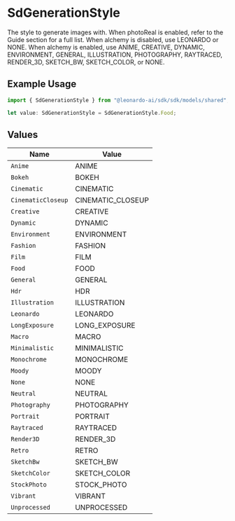 # SdGenerationStyle

The style to generate images with. When photoReal is enabled, refer to the Guide section for a full list. When alchemy is disabled, use LEONARDO or NONE. When alchemy is enabled, use ANIME, CREATIVE, DYNAMIC, ENVIRONMENT, GENERAL, ILLUSTRATION, PHOTOGRAPHY, RAYTRACED, RENDER_3D, SKETCH_BW, SKETCH_COLOR, or NONE.

## Example Usage

```typescript
import { SdGenerationStyle } from "@leonardo-ai/sdk/sdk/models/shared";

let value: SdGenerationStyle = SdGenerationStyle.Food;
```

## Values

| Name               | Value              |
| ------------------ | ------------------ |
| `Anime`            | ANIME              |
| `Bokeh`            | BOKEH              |
| `Cinematic`        | CINEMATIC          |
| `CinematicCloseup` | CINEMATIC_CLOSEUP  |
| `Creative`         | CREATIVE           |
| `Dynamic`          | DYNAMIC            |
| `Environment`      | ENVIRONMENT        |
| `Fashion`          | FASHION            |
| `Film`             | FILM               |
| `Food`             | FOOD               |
| `General`          | GENERAL            |
| `Hdr`              | HDR                |
| `Illustration`     | ILLUSTRATION       |
| `Leonardo`         | LEONARDO           |
| `LongExposure`     | LONG_EXPOSURE      |
| `Macro`            | MACRO              |
| `Minimalistic`     | MINIMALISTIC       |
| `Monochrome`       | MONOCHROME         |
| `Moody`            | MOODY              |
| `None`             | NONE               |
| `Neutral`          | NEUTRAL            |
| `Photography`      | PHOTOGRAPHY        |
| `Portrait`         | PORTRAIT           |
| `Raytraced`        | RAYTRACED          |
| `Render3D`         | RENDER_3D          |
| `Retro`            | RETRO              |
| `SketchBw`         | SKETCH_BW          |
| `SketchColor`      | SKETCH_COLOR       |
| `StockPhoto`       | STOCK_PHOTO        |
| `Vibrant`          | VIBRANT            |
| `Unprocessed`      | UNPROCESSED        |